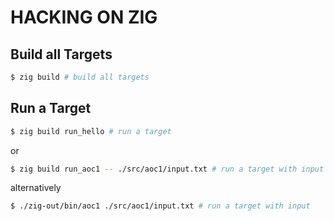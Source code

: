 # HACKING ON ZIG


## Build all Targets

```bash
$ zig build # build all targets
```

## Run a Target

```bash
$ zig build run_hello # run a target
```

or

```bash
$ zig build run_aoc1 -- ./src/aoc1/input.txt # run a target with input
```

alternatively

```bash
$ ./zig-out/bin/aoc1 ./src/aoc1/input.txt # run a target with input
```
